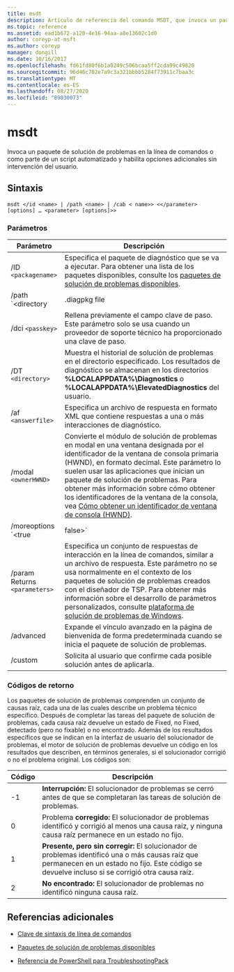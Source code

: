 ```yaml
---
title: msdt
description: Artículo de referencia del comando MSDT, que invoca un paquete de solución de problemas en la línea de comandos o como parte de un script automatizado y habilita opciones adicionales sin intervención del usuario.
ms.topic: reference
ms.assetid: ead1b672-a120-4e16-94aa-a8e13602c1d0
author: coreyp-at-msft
ms.author: coreyp
manager: dongill
ms.date: 10/16/2017
ms.openlocfilehash: fd61fd80f6b1a0249c506bcaa5ff2cda99c49820
ms.sourcegitcommit: 96d46c702e7a9c3a321bbbb5284f73911c7baa3c
ms.translationtype: MT
ms.contentlocale: es-ES
ms.lasthandoff: 08/27/2020
ms.locfileid: "89030073"
---
```

# <a name="msdt"></a>msdt

Invoca un paquete de solución de problemas en la línea de comandos o como parte de un script automatizado y habilita opciones adicionales sin intervención del usuario.

## <a name="syntax"></a>Sintaxis

```
msdt </id <name> | /path <name> | /cab < name>> <</parameter> [options] … <parameter> [options]>>
```

### <a name="parameters"></a>Parámetros

| Parámetro | Descripción |
| --------- | ----------- |
| /ID `<packagename>` | Especifica el paquete de diagnóstico que se va a ejecutar. Para obtener una lista de los paquetes disponibles, consulte los [paquetes de solución de problemas disponibles](/previous-versions/windows/it-pro/windows-server-2012-r2-and-2012/ee424379(v=ws.11)#available-troubleshooting-packs). |
| /path `<directory|.diagpkg file|.diagcfg file>` | Especifica la ruta de acceso completa a un paquete de diagnóstico. Si especifica un directorio, el directorio debe contener un paquete de diagnóstico. No se puede usar el parámetro **/path** junto con los parámetros * */ID * *, **/DCI**o **/Cab** |                                                                                   |
| /dci `<passkey>` | Rellena previamente el campo clave de paso. Este parámetro solo se usa cuando un proveedor de soporte técnico ha proporcionado una clave de paso. |
| /DT `<directory>` | Muestra el historial de solución de problemas en el directorio especificado. Los resultados de diagnóstico se almacenan en los directorios **%LOCALAPPDATA%\Diagnostics** o **%LOCALAPPDATA%\ElevatedDiagnostics** del usuario. |
| /af `<answerfile>` | Especifica un archivo de respuesta en formato XML que contiene respuestas a una o más interacciones de diagnóstico. |
| /modal `<ownerHWND>` | Convierte el módulo de solución de problemas en modal en una ventana designada por el identificador de la ventana de consola primaria (HWND), en formato decimal. Este parámetro lo suelen usar las aplicaciones que inician un paquete de solución de problemas. Para obtener más información sobre cómo obtener los identificadores de la ventana de la consola, vea [Cómo obtener un identificador de ventana de consola (HWND)](https://support.microsoft.com/help/124103/how-to-obtain-a-console-window-handle-hwnd). |
| /moreoptions `<true|false>` | Habilita (true) o suprime (false) la pantalla de solución de problemas final que pregunta si el usuario desea explorar opciones adicionales. Este parámetro se utiliza normalmente cuando el paquete de solución de problemas lo inicia un solucionador de problemas que no forma parte del sistema operativo. |
| /param Returns `<parameters>` | Especifica un conjunto de respuestas de interacción en la línea de comandos, similar a un archivo de respuesta. Este parámetro no se usa normalmente en el contexto de los paquetes de solución de problemas creados con el diseñador de TSP. Para obtener más información sobre el desarrollo de parámetros personalizados, consulte [plataforma de solución de problemas de Windows](/previous-versions/windows/desktop/wintt/windows-troubleshooting-toolkit-portal). |
| /advanced | Expande el vínculo avanzado en la página de bienvenida de forma predeterminada cuando se inicia el paquete de solución de problemas. |
| /custom | Solicita al usuario que confirme cada posible solución antes de aplicarla. |

### <a name="return-codes"></a>Códigos de retorno

Los paquetes de solución de problemas comprenden un conjunto de causas raíz, cada una de las cuales describe un problema técnico específico. Después de completar las tareas del paquete de solución de problemas, cada causa raíz devuelve un estado de Fixed, no Fixed, detectado (pero no fixable) o no encontrado. Además de los resultados específicos que se indican en la interfaz de usuario del solucionador de problemas, el motor de solución de problemas devuelve un código en los resultados que describen, en términos generales, si el solucionador corrigió o no el problema original. Los códigos son:

| Código | Descripción |
| ---- | ----------- |
| -1 | **Interrupción:** El solucionador de problemas se cerró antes de que se completaran las tareas de solución de problemas. |
| 0 | Problema **corregido:** El solucionador de problemas identificó y corrigió al menos una causa raíz, y ninguna causa raíz permanece en un estado no fijo. |
| 1 | **Presente, pero sin corregir:** El solucionador de problemas identificó una o más causas raíz que permanecen en un estado no fijo. Este código se devuelve incluso si se corrigió otra causa raíz. |
| 2 | **No encontrado:** El solucionador de problemas no identificó ninguna causa raíz. |

## <a name="additional-references"></a>Referencias adicionales

- [Clave de sintaxis de línea de comandos](command-line-syntax-key.md)

- [Paquetes de solución de problemas disponibles](/previous-versions/windows/it-pro/windows-server-2012-r2-and-2012/ee424379(v=ws.11)#available-troubleshooting-packs)

- [Referencia de PowerShell para TroubleshootingPack](/powershell/module/troubleshootingpack/?view=win10-ps)
